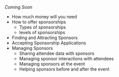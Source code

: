 *Coming Soon*  
- How much money will you need  
- How to offer sponsorships  
    - Types of sponsorships  
    - levels of sponsorships  
- Finding and Attracting Sponsors  
- Accepting Sponsorship Applications
- Managing Sponsors  
    - Sharing attendee data with sponsors  
    - Managing sponsor interactions with attendees  
    - Managing sponsors at the event  
    - Helping sponsors before and after the event